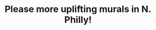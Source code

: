 ---
pid: pt429
title: Please more uplifting murals in N. Philly!
location_transcription: Franklin+Diamond
coordinates: "[-75.146469298039, 39.983368171505]"
zipcode: '19122'
gen_neighborhood: North Philadelphia
neighborhood: Yorktown,Old Kensington,Jinogi
outside_phl: 
age: 
age_range: 
instagram: 
image_file_name: pt_429.jpg
proposal_transcription: |-
  Goal - I would like to see African American, Hispanic, Asian + European people depicted optimistically in murals in my neighborhood. I live at Franklin + Diamond. We have murals in North Phila that have people who appear sad, stressed and unhappy.

  I look forward to happier people in Phila murals.

  Thank you.
topic: African Americans,Unity,Uplifting,Race Ethnicity
topic_summary: 0, 0, 0, 0
type: 2D,Mural,Concrete
keywords_other: happiness, optimism, representation
credit: KahReem
image_labels: 
twitter: 
facebook: 
permalink: "/monuments/pt429/"
layout: item-page
---